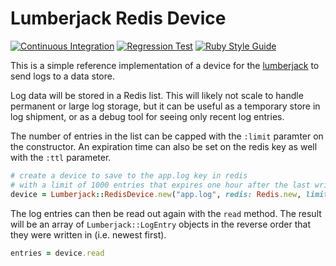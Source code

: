 # Lumberjack Redis Device

[![Continuous Integration](https://github.com/bdurand/lumberjack_redis_device/actions/workflows/continuous_integration.yml/badge.svg)](https://github.com/bdurand/lumberjack_redis_device/actions/workflows/continuous_integration.yml)
[![Regression Test](https://github.com/bdurand/lumberjack_redis_device/actions/workflows/regression_test.yml/badge.svg)](https://github.com/bdurand/lumberjack_redis_device/actions/workflows/regression_test.yml)
[![Ruby Style Guide](https://img.shields.io/badge/code_style-standard-brightgreen.svg)](https://github.com/testdouble/standard)

This is a simple reference implementation of a device for the [lumberjack](https://github.com/bdurand/lumberjack) to send logs to a data store.

Log data will be stored in a Redis list. This will likely not scale to handle permanent or large log storage, but it can be useful as a temporary store in log shipment, or as a debug tool for seeing only recent log entries.

The number of entries in the list can be capped with the `:limit` paramter on the constructor. An expiration time can also be set on the redis key as well with the `:ttl` parameter.

```ruby
# create a device to save to the app.log key in redis
# with a limit of 1000 entries that expires one hour after the last write.
device = Lumberjack::RedisDevice.new("app.log", redis: Redis.new, limit: 1000, ttl: 3600)
```

The log entries can then be read out again with the `read` method. The result will be an array of `Lumberjack::LogEntry` objects in the reverse order that they were written in (i.e. newest first).

```ruby
entries = device.read
```

